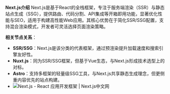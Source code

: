 **Next.js介绍**
	Next.js是基于React的全栈框架，专注于服务端渲染（SSR）与静态站点生成（SSG），提供路由、代码分割、API集成等开箱即用功能，显著优化性能与SEO，适用于构建高性能Web应用。其核心优势在于简化SSR/SSG配置，支持混合渲染模式，开发者可灵活选择页面渲染策略。

**相关节点关系**：

- **SSR/SSG**：Next.js是该分类的代表框架，通过预渲染提升加载速度和搜索引擎友好性。
- **Nuxt.js**：同为SSR/SSG框架，但基于Vue生态，与Next.js形成技术选型上的对标。
- **Astro**：支持多框架的轻量级SSG工具，与Next.js共享静态生成理念，但更侧重内容优先的站点构建。
- ![Next.js - React 应用开发框架 | Next.js中文网](https://www.nextjs.cn/static/images/nextjs-big-logo.png)